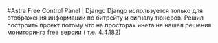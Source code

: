 #Astra Free Control Panel | Django
Django используется только для отображения информации по битрейту и сигналу тюнеров.
Решил построить проект потому что на просторах инета не нашел решения мониторинга free версии ( т.е. 4.4.182)
